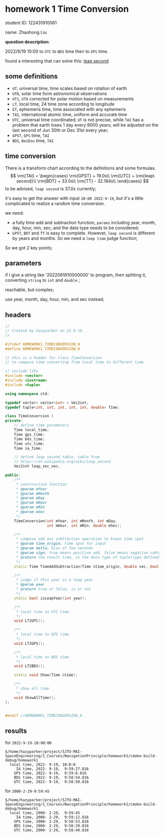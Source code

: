 # homework 1 Time Conversion

student ID: 122431910061

name: Zhaohong Liu

**question description**:

2022/9/19 10:00 to `UTC` to `BDS` time then to `GPS` time.

found a interesting that can solve this: [leap second](http://leapsecond.com/java/gpsclock.htm)

## some definitions

* `UT`, universal time, time scales based on rotation of earth
* `UT0`, solar time form astronomical observations
* `UT1`, `UT0` corrected for polar motion based on measurements
* `LT`, local time, 24 time zone according to longitude
* `ET`, ephemeris time, time associated with any ephemeris
* `TAI`, international atomic time, uniform and accurate time
* `UTC`, universal time coordinated; `UT` is not precise, while `TAI` has a problem that earth loses 1 day every 8000 years;
will be adjusted on the last second of Jun 30th or Dec 31st every year;
* `GPST`, `GPS` time, `TAI`
* `BDS`, `BeiDou` time, `TAI`

## time conversion

There is a transform chart according to the definitions and some formulas.
$$
\rm{TAI} = \begin{cases}
\rm{GPST} + 19.0s\\
\rm{UTC} + \rm{leap\ second}\\
\rm{BDT} + 33.0s\\
\rm{TT} - 32.184s\\
\end{cases}
$$
to be advised, `leap second` is $37.0s$ currently;

it's easy to get the answer with input `10:00 2022-9-19`, but it's a little complicated to realize a random time conversion.

we need:

* a fully time add and subtraction function, `params` including year, month, day, hour, min, sec; and the data type needs to be considered;
* `GPST`, `BDT` and `TT` is easy to complete. However, `leap second` is different by years and months. So we need a `leep time` judge function;

So we got 2 key points;

## parameters

if I give a string like '2022091910000000' to program, then splitting it, converting `string` to `int` and `double` ;

reachable, but complex;

use year, month, day, hour, min, and sec instead;

## headers

```cpp
//
// Created by hazyparker on 22-9-19.
//

#ifndef HOMEWORK1_TIMECONVERSION_H
#define HOMEWORK1_TIMECONVERSION_H

// this is a header for class TimeConversion
// to compose time converting from local time to different time

// include libs
#include <vector>
#include <iostream>
#include <tuple>

using namespace std;

typedef vector< vector<int> > Vec2int;
typedef tuple<int, int, int, int, int, double> Time;

class TimeConversion {
private:
    // define time parameters
    Time local_time;
    Time gps_time;
    Time bds_time;
    Time utc_time;
    Time ia_time;

    // define leap second table, table from
    // https://en.wikipedia.org/wiki/Leap_second
    Vec2int leap_sec_vec;

public:
    /**
     * construction function
     * @param mYear
     * @param mMonth
     * @param mDay
     * @param mHour
     * @param mMin
     * @param mSec
     */
    TimeConversion(int mYear, int mMonth, int mDay,
                   int mHour, int mMin, double mSec);

    /**
     * compose add ans subtraction operation to known time spot
     * @param time_origin; time spot for input
     * @param delta; bias of few seconds
     * @param sign; true means positive add, false means negative subtraction
     * @return the result time, in the data type of tuple(type defined before)
     */
    static Time TimeAddSubtraction(Time &time_origin, double sec, bool sign);

    /**
     * judge if this year is a leap year
     * @param year
     * @return true or false, is or not
     */
    static bool isLeapYear(int year);

    /**
     * local time to UTC time
     */
    void LT2UTC();

    /**
     * local time to GPS time
     */
    void LT2GPS();

    /**
     * local time to BDS time
     */
    void LT2BDS();

    static void Show(Time &time);

    /**
     * show all time
     */
    void ShowAllTime();
};


#endif //HOMEWORK1_TIMECONVERSION_H

```

## results

for `2022-9-19-10:00:00`

```shell
$/home/hazyparker/project/SJTU-MAI-SpaceEngineering/1_Courses/NavigationPrinciple/homework1/cmake-build-debug/homework1
  local time, 2022- 9-19, 10:0:0
     IA time, 2022- 9-19,  9:59:27.816
    GPS time, 2022- 9-19,  9:59:8.816
    BDS time, 2022- 9-19,  9:58:54.816
    UTC time, 2022- 9-19,  9:58:50.816
```

for `2000-2-29-9:59:45`

```shell
$/home/hazyparker/project/SJTU-MAI-SpaceEngineering/1_Courses/NavigationPrinciple/homework1/cmake-build-debug/homework1
  local time, 2000- 2-29,  9:59:45
     IA time, 2000- 2-29,  9:59:12.816
    GPS time, 2000- 2-29,  9:58:53.816
    BDS time, 2000- 2-29,  9:58:39.816
    UTC time, 2000- 2-29,  9:58:40.816
```





